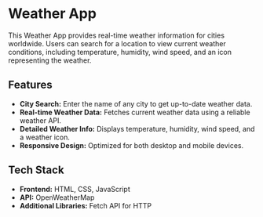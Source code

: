 # Weather App

This Weather App provides real-time weather information for cities worldwide. Users can search for a location to view current weather conditions, including temperature, humidity, wind speed, and an icon representing the weather.

## Features

- **City Search:** Enter the name of any city to get up-to-date weather data.
- **Real-time Weather Data:** Fetches current weather data using a reliable weather API.
- **Detailed Weather Info:** Displays temperature, humidity, wind speed, and a weather icon.
- **Responsive Design:** Optimized for both desktop and mobile devices.

## Tech Stack

- **Frontend:** HTML, CSS, JavaScript
- **API:**  OpenWeatherMap
- **Additional Libraries:** Fetch API for HTTP 
